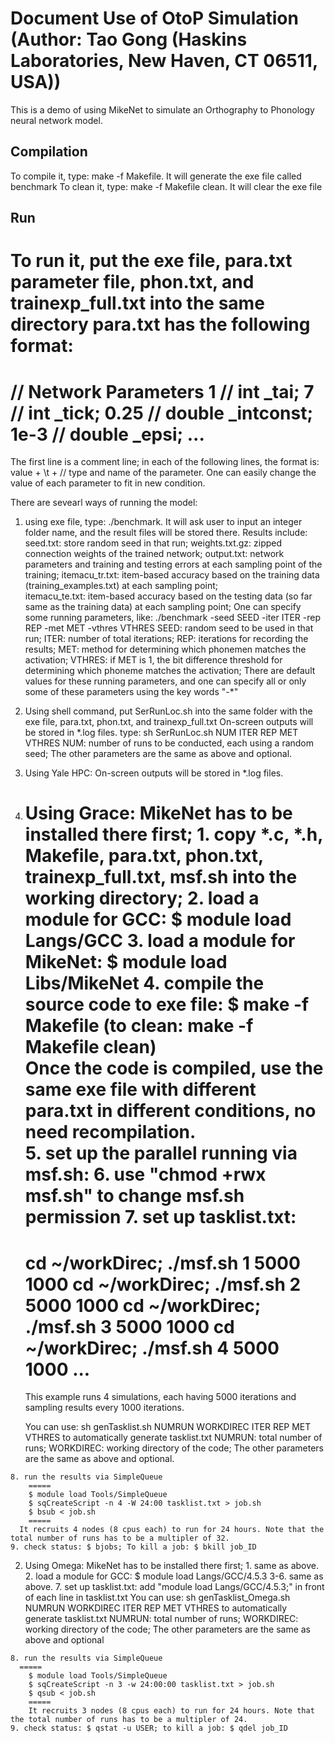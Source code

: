 # Document Use of OtoP Simulation (Author: Tao Gong (Haskins Laboratories, New Haven, CT 06511, USA))
This is a demo of using MikeNet to simulate an Orthography to Phonology neural network model.

## Compilation
To compile it, type: make -f Makefile. It will generate the exe file called benchmark
To clean it, type: make -f Makefile clean. It will clear the exe file

## Run
To run it, put the exe file, para.txt parameter file, phon.txt, and trainexp_full.txt into the same directory
para.txt has the following format:
=====
// Network Parameters
1	// int _tai;
7	// int _tick;
0.25	// double _intconst;
1e-3	// double _epsi;
...
=====
The first line is a comment line; in each of the following lines, the format is: value + \t + // type and name of the parameter.
One can easily change the value of each parameter to fit in new condition.

There are sevearl ways of running the model:
1. using exe file, type: ./benchmark. It will ask user to input an integer folder name, and the result files will be stored there. 
  Results include: 
	seed.txt: store random seed in that run;
    	weights.txt.gz: zipped connection weights of the trained network;
    	output.txt: network parameters and training and testing errors at each sampling point of the training;
    	itemacu\_tr.txt: item-based accuracy based on the training data (training\_examples.txt) at each sampling point;   
    	itemacu\_te.txt: item-based accuracy based on the testing data (so far same as the training data) at each sampling point;
  One can specify some running parameters, like: ./benchmark -seed SEED -iter ITER -rep REP -met MET -vthres VTHRES
 	SEED: random seed to be used in that run;
 	ITER: number of total iterations;
 	REP: iterations for recording the results;
 	MET: method for determining which phonemen matches the activation;
 	VTHRES: if MET is 1, the bit difference threshold for determining which phoneme matches the activation;
  There are default values for these running parameters, and one can specify all or only some of these parameters using the key words "-*" 

2. Using shell command, put SerRunLoc.sh into the same folder with the exe file, para.txt, phon.txt, and trainexp_full.txt
  On-screen outputs will be stored in *.log files.
  type: sh SerRunLoc.sh NUM ITER REP MET VTHRES
  NUM: number of runs to be conducted, each using a random seed; 
  The other parameters are the same as above and optional.

3. Using Yale HPC: 
  On-screen outputs will be stored in *.log files.
  1. Using Grace: MikeNet has to be installed there first;
    1. copy *.c, *.h, Makefile, para.txt, phon.txt, trainexp_full.txt, msf.sh into the working directory;
    2. load a module for GCC: $ module load Langs/GCC
    3. load a module for MikeNet: $ module load Libs/MikeNet
    4. compile the source code to exe file: $ make -f Makefile (to clean: make -f Makefile clean)  
    Once the code is compiled, use the same exe file with different para.txt in different conditions, no need recompilation.	
   	5. set up the parallel running via msf.sh:
   	6. use "chmod +rwx msf.sh" to change msf.sh permission
   	7. set up tasklist.txt:
   	  =====
   		cd ~/workDirec; ./msf.sh 1 5000 1000
   		cd ~/workDirec; ./msf.sh 2 5000 1000
   		cd ~/workDirec; ./msf.sh 3 5000 1000
   		cd ~/workDirec; ./msf.sh 4 5000 1000
   		...
   		=====
    	This example runs 4 simulations, each having 5000 iterations and sampling results every 1000 iterations.
    
    	You can use: sh genTasklist.sh NUMRUN WORKDIREC ITER REP MET VTHRES to automatically generate tasklist.txt
      	NUMRUN: total number of runs;
      	WORKDIREC: working directory of the code;
      	The other parameters are the same as above and optional.
   
    8. run the results via SimpleQueue
   		=====
   		$ module load Tools/SimpleQueue
    	$ sqCreateScript -n 4 -W 24:00 tasklist.txt > job.sh
    	$ bsub < job.sh
    	=====
      It recruits 4 nodes (8 cpus each) to run for 24 hours. Note that the total number of runs has to be a multipler of 32.
   	9. check status: $ bjobs; To kill a job: $ bkill job_ID

  2. Using Omega: MikeNet has to be installed there first;
    1. same as above.
    2. load a module for GCC: $ module load Langs/GCC/4.5.3
    3-6. same as above.
    7. set up tasklist.txt: add "module load Langs/GCC/4.5.3;" in front of each line in tasklist.txt
      You can use: sh genTasklist_Omega.sh NUMRUN WORKDIREC ITER REP MET VTHRES to automatically generate tasklist.txt
        NUMRUN: total number of runs;
        WORKDIREC: working directory of the code;
        The other parameters are the same as above and optional

    8. run the results via SimpleQueue
      =====
    	$ module load Tools/SimpleQueue
    	$ sqCreateScript -n 3 -w 24:00:00 tasklist.txt > job.sh
    	$ qsub < job.sh
    	=====
    	It recruits 3 nodes (8 cpus each) to run for 24 hours. Note that the total number of runs has to be a multipler of 24.
    9. check status: $ qstat -u USER; to kill a job: $ qdel job_ID
